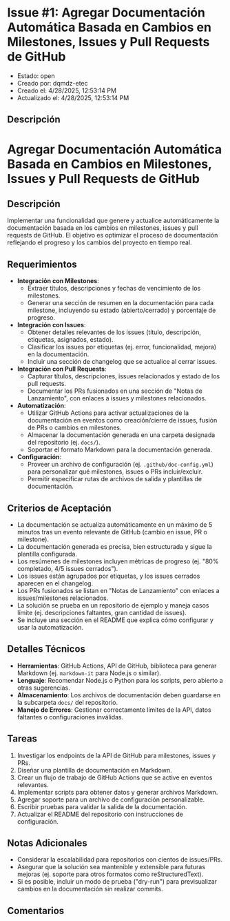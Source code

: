 # Issue #1: Agregar Documentación Automática Basada en Cambios en Milestones, Issues y Pull Requests de GitHub

- Estado: open
- Creado por: dqmdz-etec
- Creado el: 4/28/2025, 12:53:14 PM
- Actualizado el: 4/28/2025, 12:53:14 PM

## Descripción
# Agregar Documentación Automática Basada en Cambios en Milestones, Issues y Pull Requests de GitHub

## Descripción
Implementar una funcionalidad que genere y actualice automáticamente la documentación basada en los cambios en milestones, issues y pull requests de GitHub. El objetivo es optimizar el proceso de documentación reflejando el progreso y los cambios del proyecto en tiempo real.

## Requerimientos
- **Integración con Milestones**:
  - Extraer títulos, descripciones y fechas de vencimiento de los milestones.
  - Generar una sección de resumen en la documentación para cada milestone, incluyendo su estado (abierto/cerrado) y porcentaje de progreso.
- **Integración con Issues**:
  - Obtener detalles relevantes de los issues (título, descripción, etiquetas, asignados, estado).
  - Clasificar los issues por etiquetas (ej. error, funcionalidad, mejora) en la documentación.
  - Incluir una sección de changelog que se actualice al cerrar issues.
- **Integración con Pull Requests**:
  - Capturar títulos, descripciones, issues relacionados y estado de los pull requests.
  - Documentar los PRs fusionados en una sección de "Notas de Lanzamiento", con enlaces a issues y milestones relacionados.
- **Automatización**:
  - Utilizar GitHub Actions para activar actualizaciones de la documentación en eventos como creación/cierre de issues, fusión de PRs o cambios en milestones.
  - Almacenar la documentación generada en una carpeta designada del repositorio (ej. `docs/`).
  - Soportar el formato Markdown para la documentación generada.
- **Configuración**:
  - Proveer un archivo de configuración (ej. `.github/doc-config.yml`) para personalizar qué milestones, issues o PRs incluir/excluir.
  - Permitir especificar rutas de archivos de salida y plantillas de documentación.

## Criterios de Aceptación
- La documentación se actualiza automáticamente en un máximo de 5 minutos tras un evento relevante de GitHub (cambio en issue, PR o milestone).
- La documentación generada es precisa, bien estructurada y sigue la plantilla configurada.
- Los resúmenes de milestones incluyen métricas de progreso (ej. "80% completado, 4/5 issues cerrados").
- Los issues están agrupados por etiquetas, y los issues cerrados aparecen en el changelog.
- Los PRs fusionados se listan en "Notas de Lanzamiento" con enlaces a issues/milestones relacionados.
- La solución se prueba en un repositorio de ejemplo y maneja casos límite (ej. descripciones faltantes, gran cantidad de issues).
- Se incluye una sección en el README que explica cómo configurar y usar la automatización.

## Detalles Técnicos
- **Herramientas**: GitHub Actions, API de GitHub, biblioteca para generar Markdown (ej. `markdown-it` para Node.js o similar).
- **Lenguaje**: Recomendar Node.js o Python para los scripts, pero abierto a otras sugerencias.
- **Almacenamiento**: Los archivos de documentación deben guardarse en la subcarpeta `docs/` del repositorio.
- **Manejo de Errores**: Gestionar correctamente límites de la API, datos faltantes o configuraciones inválidas.

## Tareas
1. Investigar los endpoints de la API de GitHub para milestones, issues y PRs.
2. Diseñar una plantilla de documentación en Markdown.
3. Crear un flujo de trabajo de GitHub Actions que se active en eventos relevantes.
4. Implementar scripts para obtener datos y generar archivos Markdown.
5. Agregar soporte para un archivo de configuración personalizable.
6. Escribir pruebas para validar la salida de la documentación.
7. Actualizar el README del repositorio con instrucciones de configuración.

## Notas Adicionales
- Considerar la escalabilidad para repositorios con cientos de issues/PRs.
- Asegurar que la solución sea mantenible y extensible para futuras mejoras (ej. soporte para otros formatos como reStructuredText).
- Si es posible, incluir un modo de prueba ("dry-run") para previsualizar cambios en la documentación sin realizar commits.



## Comentarios
